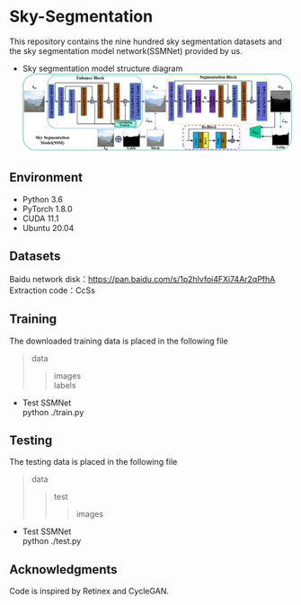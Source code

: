 # Sky-Segmentation
This repository  contains the nine hundred sky segmentation datasets and the sky segmentation model network(SSMNet) provided by us. <br>
* Sky segmentation model structure diagram<br>
![image](https://github.com/ChengChen-ai/Sky-Segmentation/blob/main/data/MAG/%E5%9B%BE%E7%89%871.png)  


## Environment
* Python 3.6 <br>
* PyTorch 1.8.0 <br>
* CUDA 11.1 <br>
* Ubuntu 20.04 <br>

## Datasets
Baidu network disk：https://pan.baidu.com/s/1p2hlvfoi4FXi74Ar2qPfhA 
Extraction code：CcSs

## Training
The downloaded training data is placed in the following file  
>data
>>images  
>>labels

* Test SSMNet  
    python ./train.py


## Testing
The testing data is placed in the following file  
>data
>>test
>>>images  

* Test SSMNet  
        python ./test.py

## Acknowledgments
Code is inspired by Retinex and CycleGAN.
